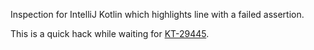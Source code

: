 Inspection for IntelliJ Kotlin which highlights line with a failed assertion.

This is a quick hack while waiting for [KT-29445](https://youtrack.jetbrains.com/issue/KT-29445).